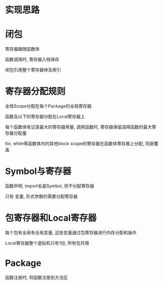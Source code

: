 # 实现思路

# 闭包
寄存器跟随函数体

函数调用时, 寄存器入栈保存

闭包引用整个寄存器体及索引


# 寄存器分配规则
全局Scope分配在每个Package的全局寄存器

函数及以下的寄存器分配在Local寄存器上

每个函数体有记录最大的寄存器用量, 调用函数时, 寄存器保留调用函数的最大寄存器分配量

for, while等函数体内的其他block scope的寄存器在函数体寄存器上分配, 同层覆盖

# Symbol与寄存器

函数声明, import名是Symbol, 但不分配寄存器

只有 变量, 形式参数的需要分配寄存器


# 包寄存器和Local寄存器

每个包有全局有全局变量, 这些变量通过包寄存器进行内存分配和操作

Local寄存器整个虚拟机只有1份, 所有包共用


# Package

函数注册时, 将函数注册到方法区